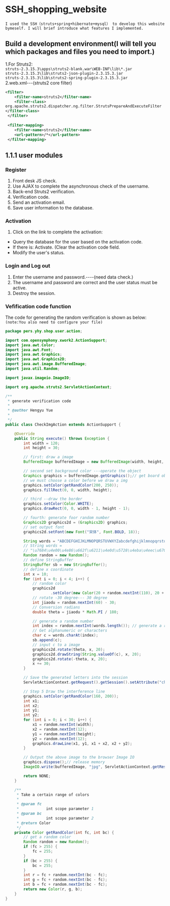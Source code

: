 # SSH_shopping_website
`I used the SSH（struts+spring+hibernate+mysql） to develop this website bymeself. I will brief introduce what features I implemented.`

## Build a development environment(I will tell you which packages and files you need to import.)
1.For Struts2:<br>
`struts-2.3.15.3\apps\struts2-blank.war\WEB-INF\lib\*.jar`<br>
`struts-2.3.15.3\lib\struts2-json-plugin-2.3.15.3.jar`<br>
`struts-2.3.15.3\lib\struts2-spring-plugin-2.3.15.3.jar`<br>
2.web.xml---(struts2 core filter) <br>
```xml
<filter>
 	<filter-name>struts2</filter-name>
 	<filter-class>
org.apache.struts2.dispatcher.ng.filter.StrutsPrepareAndExecuteFilter
</filter-class>
 </filter>
 
 <filter-mapping>
 	<filter-name>struts2</filter-name>
 	<url-pattern>/*</url-pattern>
 </filter-mapping>

```




## 1.1.1 user modules
### Register

1. Front desk JS check. <br>
2. Use AJAX to complete the asynchronous check of the username.<br>
3. Back-end Struts2 verification.<br>
4. Verification code.<br>
5. Send an activation email.<br>
6. Save user information to the database.<br>

### Activation

1. Click on the link to complete the activation: <br>
* Query the database for the user based on the activation code.<br>
* If there is: Activate. (Clear the activation code field.
* Modify the user's status.<br>

### Login and Log out
1. Enter the username and password.----(need data check.)<br>
2. The username and password are correct and the user status must be active.<br>
3. Destroy the session.<br>


### Vefification code function
The code for generating the random verification is shown as below:`(note:You also need to configure your file)`<br>
```java
package pers.yhy.shop.user.action;

import com.opensymphony.xwork2.ActionSupport;
import java.awt.Color;
import java.awt.Font;
import java.awt.Graphics;
import java.awt.Graphics2D;
import java.awt.image.BufferedImage;
import java.util.Random;

import javax.imageio.ImageIO;

import org.apache.struts2.ServletActionContext;

/**
 * generate verification code
 * 
 * @author Hengyu Yue
 *
 */
public class CheckImgAction extends ActionSupport {

	@Override
	public String execute() throws Exception {
		int width = 120;
		int height = 30;

		// first: draw a image
		BufferedImage bufferedImage = new BufferedImage(width, height, BufferedImage.TYPE_INT_RGB);

		// second set background color ---operate the object
		Graphics graphics = bufferedImage.getGraphics();// get board object --- pen
		// we must choose a color before we draw a img
		graphics.setColor(getRandColor(200, 250));
		graphics.fillRect(0, 0, width, height);

		// third --draw the border
		graphics.setColor(Color.WHITE);
		graphics.drawRect(0, 0, width - 1, height - 1);

		// fourth: generate foor random number
		Graphics2D graphics2d = (Graphics2D) graphics;
		// set output font 
		graphics2d.setFont(new Font("宋体", Font.BOLD, 18));

		String words = "ABCDEFGHIJKLMNOPQRSTUVWXYZabcdefghijklmnopqrstuvwxyz1234567890";
		// String words =
		// "\u7684\u4e00\u4e86\u662f\u6211\u4e0d\u5728\u4eba\u4eec\u6709\u6765\u4ed6\u8fd9\u4e0a\u7740\u4e2a\u5730\u5230\u5927\u91cc\u8bf4\u5c31\u53bb\u5b50\u5f97\u4e5f\u548c\u90a3\u8981\u4e0b\u770b\u5929\u65f6\u8fc7\u51fa\u5c0f\u4e48\u8d77\u4f60\u90fd\u628a\u597d\u8fd8\u591a\u6ca1\u4e3a\u53c8\u53ef\u5bb6\u5b66\u53ea\u4ee5\u4e3b\u4f1a\u6837\u5e74\u60f3\u751f\u540c\u8001\u4e2d\u5341\u4ece\u81ea\u9762\u524d\u5934\u9053\u5b83\u540e\u7136\u8d70\u5f88\u50cf\u89c1\u4e24\u7528\u5979\u56fd\u52a8\u8fdb\u6210\u56de\u4ec0\u8fb9\u4f5c\u5bf9\u5f00\u800c\u5df1\u4e9b\u73b0\u5c71\u6c11\u5019\u7ecf\u53d1\u5de5\u5411\u4e8b\u547d\u7ed9\u957f\u6c34\u51e0\u4e49\u4e09\u58f0\u4e8e\u9ad8\u624b\u77e5\u7406\u773c\u5fd7\u70b9\u5fc3\u6218\u4e8c\u95ee\u4f46\u8eab\u65b9\u5b9e\u5403\u505a\u53eb\u5f53\u4f4f\u542c\u9769\u6253\u5462\u771f\u5168\u624d\u56db\u5df2\u6240\u654c\u4e4b\u6700\u5149\u4ea7\u60c5\u8def\u5206\u603b\u6761\u767d\u8bdd\u4e1c\u5e2d\u6b21\u4eb2\u5982\u88ab\u82b1\u53e3\u653e\u513f\u5e38\u6c14\u4e94\u7b2c\u4f7f\u5199\u519b\u5427\u6587\u8fd0\u518d\u679c\u600e\u5b9a\u8bb8\u5feb\u660e\u884c\u56e0\u522b\u98de\u5916\u6811\u7269\u6d3b\u90e8\u95e8\u65e0\u5f80\u8239\u671b\u65b0\u5e26\u961f\u5148\u529b\u5b8c\u5374\u7ad9\u4ee3\u5458\u673a\u66f4\u4e5d\u60a8\u6bcf\u98ce\u7ea7\u8ddf\u7b11\u554a\u5b69\u4e07\u5c11\u76f4\u610f\u591c\u6bd4\u9636\u8fde\u8f66\u91cd\u4fbf\u6597\u9a6c\u54ea\u5316\u592a\u6307\u53d8\u793e\u4f3c\u58eb\u8005\u5e72\u77f3\u6ee1\u65e5\u51b3\u767e\u539f\u62ff\u7fa4\u7a76\u5404\u516d\u672c\u601d\u89e3\u7acb\u6cb3\u6751\u516b\u96be\u65e9\u8bba\u5417\u6839\u5171\u8ba9\u76f8\u7814\u4eca\u5176\u4e66\u5750\u63a5\u5e94\u5173\u4fe1\u89c9\u6b65\u53cd\u5904\u8bb0\u5c06\u5343\u627e\u4e89\u9886\u6216\u5e08\u7ed3\u5757\u8dd1\u8c01\u8349\u8d8a\u5b57\u52a0\u811a\u7d27\u7231\u7b49\u4e60\u9635\u6015\u6708\u9752\u534a\u706b\u6cd5\u9898\u5efa\u8d76\u4f4d\u5531\u6d77\u4e03\u5973\u4efb\u4ef6\u611f\u51c6\u5f20\u56e2\u5c4b\u79bb\u8272\u8138\u7247\u79d1\u5012\u775b\u5229\u4e16\u521a\u4e14\u7531\u9001\u5207\u661f\u5bfc\u665a\u8868\u591f\u6574\u8ba4\u54cd\u96ea\u6d41\u672a\u573a\u8be5\u5e76\u5e95\u6df1\u523b\u5e73\u4f1f\u5fd9\u63d0\u786e\u8fd1\u4eae\u8f7b\u8bb2\u519c\u53e4\u9ed1\u544a\u754c\u62c9\u540d\u5440\u571f\u6e05\u9633\u7167\u529e\u53f2\u6539\u5386\u8f6c\u753b\u9020\u5634\u6b64\u6cbb\u5317\u5fc5\u670d\u96e8\u7a7f\u5185\u8bc6\u9a8c\u4f20\u4e1a\u83dc\u722c\u7761\u5174\u5f62\u91cf\u54b1\u89c2\u82e6\u4f53\u4f17\u901a\u51b2\u5408\u7834\u53cb\u5ea6\u672f\u996d\u516c\u65c1\u623f\u6781\u5357\u67aa\u8bfb\u6c99\u5c81\u7ebf\u91ce\u575a\u7a7a\u6536\u7b97\u81f3\u653f\u57ce\u52b3\u843d\u94b1\u7279\u56f4\u5f1f\u80dc\u6559\u70ed\u5c55\u5305\u6b4c\u7c7b\u6e10\u5f3a\u6570\u4e61\u547c\u6027\u97f3\u7b54\u54e5\u9645\u65e7\u795e\u5ea7\u7ae0\u5e2e\u5566\u53d7\u7cfb\u4ee4\u8df3\u975e\u4f55\u725b\u53d6\u5165\u5cb8\u6562\u6389\u5ffd\u79cd\u88c5\u9876\u6025\u6797\u505c\u606f\u53e5\u533a\u8863\u822c\u62a5\u53f6\u538b\u6162\u53d4\u80cc\u7ec6";
		Random random = new Random();
		// define StringBuffer
		StringBuffer sb = new StringBuffer();
		// define x coordinate
		int x = 10;
		for (int i = 0; i < 4; i++) {
			// random color
			graphics2d
					.setColor(new Color(20 + random.nextInt(110), 20 + random.nextInt(110), 20 + random.nextInt(110)));
			// rotate -30 degree--- 30 degree
			int jiaodu = random.nextInt(60) - 30;
			// Conversion radians
			double theta = jiaodu * Math.PI / 180;

			// generate a random number
			int index = random.nextInt(words.length()); // generate a random num from  0 to length - 1
			// Get alphanumeric or characters
			char c = words.charAt(index);
			sb.append(c);
			// input c to a image
			graphics2d.rotate(theta, x, 20);
			graphics2d.drawString(String.valueOf(c), x, 20);
			graphics2d.rotate(-theta, x, 20);
			x += 30;
		}

		// Save the generated letters into the session
		ServletActionContext.getRequest().getSession().setAttribute("checkcode", sb.toString());

		// Step 5 Draw the interference line
		graphics.setColor(getRandColor(160, 200));
		int x1;
		int x2;
		int y1;
		int y2;
		for (int i = 0; i < 30; i++) {
			x1 = random.nextInt(width);
			x2 = random.nextInt(12);
			y1 = random.nextInt(height);
			y2 = random.nextInt(12);
			graphics.drawLine(x1, y1, x1 + x2, x2 + y2);
		}

		// Output the above image to the browser Image IO
		graphics.dispose();// release memory
		ImageIO.write(bufferedImage, "jpg", ServletActionContext.getResponse().getOutputStream());

		return NONE;
	}

	/**
	 * Take a certain range of colors
	 * 
	 * @param fc
	 *            int scope parameter 1
	 * @param bc
	 *            int scope parameter 2
	 * @return Color
	 */
	private Color getRandColor(int fc, int bc) {
		// get a random color
		Random random = new Random();
		if (fc > 255) {
			fc = 255;
		}
		if (bc > 255) {
			bc = 255;
		}
		int r = fc + random.nextInt(bc - fc);
		int g = fc + random.nextInt(bc - fc);
		int b = fc + random.nextInt(bc - fc);
		return new Color(r, g, b);
	}
}


```
